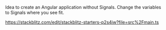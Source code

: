 
Idea to create an Angular application without Signals.
Change the variables to Signals where you see fit.

https://stackblitz.com/edit/stackblitz-starters-p2s4iw?file=src%2Fmain.ts